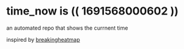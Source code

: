 # time_now is (( 1691568000602 ))

an automated repo that shows the currnent time

inspired by [breakingheatmap](https://github.com/breakingheatmap/breakingheatmap)